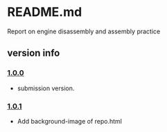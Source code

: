 # README.md

Report on engine disassembly and assembly practice

## version info

### <a href="https://github.com/UtusemiUltimate-of-the-darkness/engineAssembly/tree/1.0.0">1.0.0</a>
<ul>
  <li>
    submission version.
  </li>
</ul>

### <a href="https://github.com/UtusemiUltimate-of-the-darkness/engineAssembly/tree/1.0.1">1.0.1</a>
<ul>
  <li>
    Add background-image of repo.html
  </li>
</ul>
